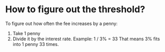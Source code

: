 # How to figure out the threshold?

To figure out how often the fee increases by a penny:

1. Take 1 penny
2. Divide it by the interest rate.
Example: 1 / 3% = 33
That means 3% fits into 1 penny 33 times.
